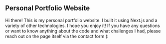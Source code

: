 ## Personal Portfolio Website

Hi there! This is my personal portfolio website. I built it using Next.js and a variety of other technologies. I hope you enjoy it! If you have any questions or want to know anything about the code and what challenges I had, please reach out on the page itself via the contact form (: 
